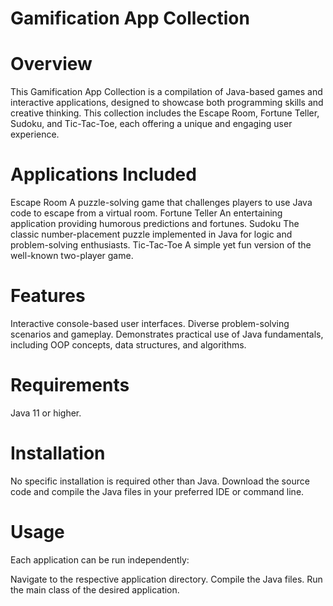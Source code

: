 # Gamification App Collection
# Overview
This Gamification App Collection is a compilation of Java-based games and interactive applications, designed to showcase both programming skills and creative thinking. This collection includes the Escape Room, Fortune Teller, Sudoku, and Tic-Tac-Toe, each offering a unique and engaging user experience.

# Applications Included
Escape Room
A puzzle-solving game that challenges players to use Java code to escape from a virtual room.
Fortune Teller
An entertaining application providing humorous predictions and fortunes.
Sudoku
The classic number-placement puzzle implemented in Java for logic and problem-solving enthusiasts.
Tic-Tac-Toe
A simple yet fun version of the well-known two-player game.

# Features
Interactive console-based user interfaces.
Diverse problem-solving scenarios and gameplay.
Demonstrates practical use of Java fundamentals, including OOP concepts, data structures, and algorithms.

# Requirements
Java 11 or higher.

# Installation
No specific installation is required other than Java. Download the source code and compile the Java files in your preferred IDE or command line.

# Usage
Each application can be run independently:

Navigate to the respective application directory.
Compile the Java files.
Run the main class of the desired application.
